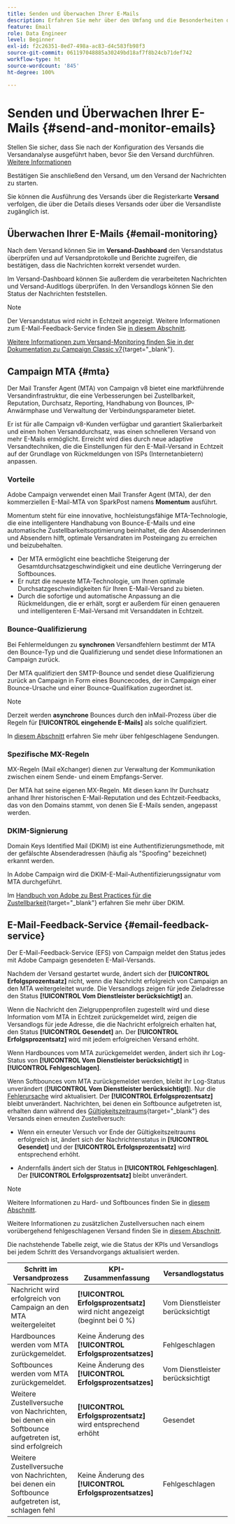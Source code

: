 ```yaml
---
title: Senden und Überwachen Ihrer E-Mails
description: Erfahren Sie mehr über den Umfang und die Besonderheiten des E-Mail-Versands mit Adobe Campaign
feature: Email
role: Data Engineer
level: Beginner
exl-id: f2c26351-8ed7-498a-ac83-d4c583fb98f3
source-git-commit: 061197048885a30249bd18af7f8b24cb71def742
workflow-type: ht
source-wordcount: '845'
ht-degree: 100%

---
```



# Senden und Überwachen Ihrer E-Mails  {#send-and-monitor-emails}

Stellen Sie sicher, dass Sie nach der Konfiguration des Versands die Versandanalyse ausgeführt haben, bevor Sie den Versand durchführen. [Weitere Informationen](delivery-analysis.md)

Bestätigen Sie anschließend den Versand, um den Versand der Nachrichten zu starten.

Sie können die Ausführung des Versands über die Registerkarte **Versand** verfolgen, die über die Details dieses Versands oder über die Versandliste zugänglich ist.

## Überwachen Ihrer E-Mails {#email-monitoring}

Nach dem Versand können Sie im **Versand-Dashboard** den Versandstatus überprüfen und auf Versandprotokolle und Berichte zugreifen, die bestätigen, dass die Nachrichten korrekt versendet wurden.

Im Versand-Dashboard können Sie außerdem die verarbeiteten Nachrichten und Versand-Auditlogs überprüfen. In den Versandlogs können Sie den Status der Nachrichten feststellen.

>[!NOTE]
>
>Der Versandstatus wird nicht in Echtzeit angezeigt. Weitere Informationen zum E-Mail-Feedback-Service finden Sie [in diesem Abschnitt](#email-feedback-service).


[Weitere Informationen zum Versand-Monitoring finden Sie in der Dokumentation zu Campaign Classic v7](https://experienceleague.adobe.com/docs/campaign-classic/using/sending-messages/key-steps-when-creating-a-delivery/delivery-bestpractices/track-and-monitor.html?lang=de){target="_blank"}.

## Campaign MTA {#mta}

Der Mail Transfer Agent (MTA) von Campaign v8 bietet eine marktführende Versandinfrastruktur, die eine Verbesserungen bei Zustellbarkeit, Reputation, Durchsatz, Reporting, Handhabung von Bounces, IP-Anwärmphase und Verwaltung der Verbindungsparameter bietet.

Er ist für alle Campaign v8-Kunden verfügbar und garantiert Skalierbarkeit und einen hohen Versanddurchsatz, was einen schnelleren Versand von mehr E-Mails ermöglicht. Erreicht wird dies durch neue adaptive Versandtechniken, die die Einstellungen für den E-Mail-Versand in Echtzeit auf der Grundlage von Rückmeldungen von ISPs (Internetanbietern) anpassen.

### Vorteile

Adobe Campaign verwendet einen Mail Transfer Agent (MTA), der den kommerziellen E-Mail-MTA von SparkPost namens **Momentum** ausführt.

Momentum steht für eine innovative, hochleistungsfähige MTA-Technologie, die eine intelligentere Handhabung von Bounce-E-Mails und eine automatische Zustellbarkeitsoptimierung beinhaltet, die den Absenderinnen und Absendern hilft, optimale Versandraten im Posteingang zu erreichen und beizubehalten.

* Der MTA ermöglicht eine beachtliche Steigerung der Gesamtdurchsatzgeschwindigkeit und eine deutliche Verringerung der Softbounces.
* Er nutzt die neueste MTA-Technologie, um Ihnen optimale Durchsatzgeschwindigkeiten für Ihren E-Mail-Versand zu bieten.
* Durch die sofortige und automatische Anpassung an die Rückmeldungen, die er erhält, sorgt er außerdem für einen genaueren und intelligenteren E-Mail-Versand mit Versanddaten in Echtzeit.

### Bounce-Qualifizierung

Bei Fehlermeldungen zu **synchronen** Versandfehlern bestimmt der MTA den Bounce-Typ und die Qualifizierung und sendet diese Informationen an Campaign zurück.

Der MTA qualifiziert den SMTP-Bounce und sendet diese Qualifizierung zurück an Campaign in Form eines Bouncecodes, der in Campaign einer Bounce-Ursache und einer Bounce-Qualifikation zugeordnet ist.

>[!NOTE]
>
>Derzeit werden **asynchrone** Bounces durch den inMail-Prozess über die Regeln für **[!UICONTROL eingehende E-Mails]** als solche qualifiziert.

In [diesem Abschnitt](delivery-failures.md) erfahren Sie mehr über fehlgeschlagene Sendungen.


### Spezifische MX-Regeln

MX-Regeln (Mail eXchanger) dienen zur Verwaltung der Kommunikation zwischen einem Sende- und einem Empfangs-Server.

Der MTA hat seine eigenen MX-Regeln. Mit diesen kann Ihr Durchsatz anhand Ihrer historischen E-Mail-Reputation und des Echtzeit-Feedbacks, das von den Domains stammt, von denen Sie E-Mails senden, angepasst werden.

### DKIM-Signierung

Domain Keys Identified Mail (DKIM) ist eine Authentifizierungsmethode, mit der gefälschte Absenderadressen (häufig als &quot;Spoofing&quot; bezeichnet) erkannt werden.

In Adobe Campaign wird die DKIM-E-Mail-Authentifizierungssignatur vom MTA durchgeführt.

Im [Handbuch von Adobe zu Best Practices für die Zustellbarkeit](https://experienceleague.adobe.com/docs/deliverability-learn/deliverability-best-practice-guide/transition-process/infrastructure.html?lang=de#authentication){target="_blank"} erfahren Sie mehr über DKIM.

## E-Mail-Feedback-Service {#email-feedback-service}

Der E-Mail-Feedback-Service (EFS) von Campaign meldet den Status jedes mit Adobe Campaign gesendeten E-Mail-Versands.

Nachdem der Versand gestartet wurde, ändert sich der **[!UICONTROL Erfolgsprozentsatz]** nicht, wenn die Nachricht erfolgreich von Campaign an den MTA weitergeleitet wurde. Die Versandlogs zeigen für jede Zieladresse den Status **[!UICONTROL Vom Dienstleister berücksichtigt]** an.

Wenn die Nachricht den Zielgruppenprofilen zugestellt wird und diese Information vom MTA in Echtzeit zurückgemeldet wird, zeigen die Versandlogs für jede Adresse, die die Nachricht erfolgreich erhalten hat, den Status **[!UICONTROL Gesendet]** an. Der **[!UICONTROL Erfolgsprozentsatz]** wird mit jedem erfolgreichen Versand erhöht.

Wenn Hardbounces vom MTA zurückgemeldet werden, ändert sich ihr Log-Status von **[!UICONTROL Vom Dienstleister berücksichtigt]** in **[!UICONTROL Fehlgeschlagen]**<!-- and the **[!UICONTROL Bounces + errors]** percentage is increased accordingly-->.

Wenn Softbounces vom MTA zurückgemeldet werden, bleibt ihr Log-Status unverändert (**[!UICONTROL Vom Dienstleister berücksichtigt]**). Nur die [Fehlerursache](delivery-failures.md#delivery-failure-reasons) wird aktualisiert<!-- and the **[!UICONTROL Bounces + errors]** percentage is increased accordingly-->. Der **[!UICONTROL Erfolgsprozentsatz]** bleibt unverändert. Nachrichten, bei denen ein Softbounce aufgetreten ist, erhalten dann während des [Gültigkeitszeitraums](https://experienceleague.adobe.com/docs/campaign-classic/using/sending-messages/key-steps-when-creating-a-delivery/steps-sending-the-delivery.html?lang=de#defining-validity-period){target="_blank"} des Versands einen erneuten Zustellversuch:

* Wenn ein erneuter Versuch vor Ende der Gültigkeitszeitraums erfolgreich ist, ändert sich der Nachrichtenstatus in **[!UICONTROL Gesendet]** und der **[!UICONTROL Erfolgsprozentsatz]** wird entsprechend erhöht.

* Andernfalls ändert sich der Status in **[!UICONTROL Fehlgeschlagen]**. Der **[!UICONTROL Erfolgsprozentsatz]** <!--and **[!UICONTROL Bounces + errors]** -->bleibt unverändert.

>[!NOTE]
>
>Weitere Informationen zu Hard- und Softbounces finden Sie in [diesem Abschnitt](delivery-failures.md#delivery-failure-reasons).
>
>Weitere Informationen zu zusätzlichen Zustellversuchen nach einem vorübergehend fehlgeschlagenen Versand finden Sie in [diesem Abschnitt](delivery-failures.md#retries).

Die nachstehende Tabelle zeigt, wie die Status der KPIs und Versandlogs bei jedem Schritt des Versandvorgangs aktualisiert werden.

| Schritt im Versandprozess | KPI-Zusammenfassung | Versandlogstatus |
|--- |--- |--- |
| Nachricht wird erfolgreich von Campaign an den MTA weitergeleitet | **[!UICONTROL Erfolgsprozentsatz]** wird nicht angezeigt (beginnt bei 0 %) | Vom Dienstleister berücksichtigt |
| Hardbounces werden vom MTA zurückgemeldet. | Keine Änderung des **[!UICONTROL Erfolgsprozentsatzes]** | Fehlgeschlagen |
| Softbounces werden vom MTA zurückgemeldet. | Keine Änderung des **[!UICONTROL Erfolgsprozentsatzes]** | Vom Dienstleister berücksichtigt |
| Weitere Zustellversuche von Nachrichten, bei denen ein Softbounce aufgetreten ist, sind erfolgreich | **[!UICONTROL Erfolgsprozentsatz]** wird entsprechend erhöht | Gesendet |
| Weitere Zustellversuche von Nachrichten, bei denen ein Softbounce aufgetreten ist, schlagen fehl | Keine Änderung des **[!UICONTROL Erfolgsprozentsatzes]** | Fehlgeschlagen |
